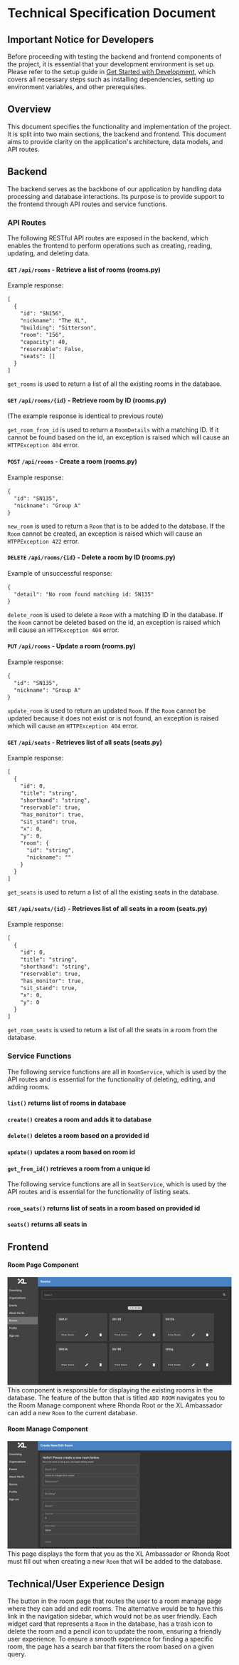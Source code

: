 # Technical Specification Document

## Important Notice for Developers

Before proceeding with testing the backend and frontend components of the project, it is essential that your development environment is set up. Please refer to the setup guide in [Get Started with Development](https://github.com/comp423-23f/csxl-final-team-d8/blob/086f4b18a582937208cc580dc9c5537fc070fa85/docs/get_started.md), which covers all necessary steps such as installing dependencies, setting up environment variables, and other prerequisites.

## Overview

This document specifies the functionality and implementation of the project. It is split into two main sections, the backend and frontend. This document aims to provide clarity on the application's architecture, data models, and API routes.

## Backend

The backend serves as the backbone of our application by handling data processing and database interactions. Its purpose is to provide support to the frontend through API routes and service functions.

### API Routes

The following RESTful API routes are exposed in the backend, which enables the frontend to perform operations such as creating, reading, updating, and deleting data.

#### `GET` `/api/rooms` - Retrieve a list of rooms (rooms.py)

Example response:

```
[
  {
    "id": "SN156",
    "nickname": "The XL",
    "building": "Sitterson",
    "room": "156",
    "capacity": 40,
    "reservable": False,
    "seats": []
  }
]
```

`get_rooms` is used to return a list of all the existing rooms in the database.

#### `GET` `/api/rooms/{id}` - Retrieve room by ID (rooms.py)

(The example response is identical to previous route)

`get_room_from_id` is used to return a `RoomDetails` with a matching ID. If it cannot be found based on the id, an exception is raised which will cause an `HTTPException 404` error.

#### `POST` `/api/rooms` - Create a room (rooms.py)

Example response:

```
{
  "id": "SN135",
  "nickname": "Group A"
}
```

`new_room` is used to return a `Room` that is to be added to the database. If the `Room` cannot be created, an exception is raised which will cause an `HTPPException 422` error.

#### `DELETE` `/api/rooms/{id}` - Delete a room by ID (rooms.py)

Example of unsuccessful response:

```
{
  "detail": "No room found matching id: SN135"
}
```

`delete_room` is used to delete a `Room` with a matching ID in the database. If the `Room` cannot be deleted based on the id, an exception is raised which will cause an `HTTPException 404` error.

#### `PUT` `/api/rooms` - Update a room (rooms.py)

Example response:

```
{
  "id": "SN135",
  "nickname": "Group A"
}
```

`update_room` is used to return an updated `Room`. If the `Room` cannot be updated because it does not exist or is not found, an exception is raised which will cause an `HTTPException 404` error.

#### `GET` `/api/seats` - Retrieves list of all seats (seats.py)

Example response:

```
[
  {
    "id": 0,
    "title": "string",
    "shorthand": "string",
    "reservable": true,
    "has_monitor": true,
    "sit_stand": true,
    "x": 0,
    "y": 0,
    "room": {
      "id": "string",
      "nickname": ""
    }
  }
]
```

`get_seats` is used to return a list of all the existing seats in the database.

#### `GET` `/api/seats/{id}` - Retrieves list of all seats in a room (seats.py)

Example response:

```
[
  {
    "id": 0,
    "title": "string",
    "shorthand": "string",
    "reservable": true,
    "has_monitor": true,
    "sit_stand": true,
    "x": 0,
    "y": 0
  }
]
```

`get_room_seats` is used to return a list of all the seats in a room from the database.

### Service Functions

The following service functions are all in `RoomService`, which is used by the API routes and is essential for the functionality of deleting, editing, and adding rooms.

#### `list()` returns list of rooms in database

#### `create()` creates a room and adds it to database

#### `delete()` deletes a room based on a provided id

#### `update()` updates a room based on room id

#### `get_from_id()` retrieves a room from a unique id

The following service functions are all in `SeatService`, which is used by the API routes and is essential for the functionality of listing seats.

#### `room_seats()` returns list of seats in a room based on provided id

#### `seats()` returns all seats in

## Frontend

#### Room Page Component

![Alt text](images/room-view-page.png)
This component is responsible for displaying the existing rooms in the database. The feature of the button that is titled `ADD ROOM` navigates you to the Room Manage component where Rhonda Root or the XL Ambassador can add a new `Room` to the current database.

#### Room Manage Component

![Alt text](images/room-form.png)
This page displays the form that you as the XL Ambassador or Rhonda Root must fill out when creating a new `Room` that will be added to the database.

## Technical/User Experience Design

The button in the room page that routes the user to a room manage page where they can add and edit rooms. The alternative would be to have this link in the navigation sidebar, which would not be as user friendly. Each widget card that represents a `Room` in the database, has a trash icon to delete the room and a pencil icon to update the room, ensuring a friendly user experience. To ensure a smooth experience for finding a specific room, the page has a search bar that filters the room based on a given query.
